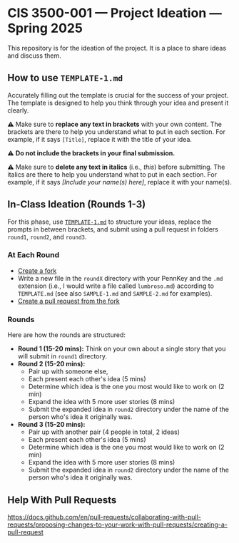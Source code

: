 # CIS 3500-001 — Project Ideation — Spring 2025

This repository is for the ideation of the project. It is a place to share ideas and discuss them.

## How to use `TEMPLATE-1.md`

Accurately filling out the template is crucial for the success of your project. The template is designed to help you think through your idea and present it clearly.

⚠️ Make sure to **replace any text in brackets** with your own content. The brackets are there to help you understand what to put in each section. For example, if it says `[Title]`, replace it with the title of your idea.

⚠️ **Do not include the brackets in your final submission.**

⚠️ Make sure to **delete any text in italics** (i.e., _this_) before submitting. The italics are there to help you understand what to put in each section. For example, if it says _[Include your name(s) here]_, replace it with your name(s).

## In-Class Ideation (Rounds 1-3)

For this phase, use [`TEMPLATE-1.md`](TEMPLATE-1.md) to structure your ideas, replace the prompts in between brackets, and submit using a pull request in folders `round1`, `round2`, and `round3`.

### At Each Round

- [Create a fork](https://docs.github.com/en/pull-requests/collaborating-with-pull-requests/working-with-forks/fork-a-repo)
- Write a new file in the `roundX` directory with your PennKey and the `.md` extension (i.e., I would write a file called `lumbroso.md`) according to `TEMPLATE.md` (see also `SAMPLE-1.md` and `SAMPLE-2.md` for examples).
- [Create a pull request from the fork](https://docs.github.com/en/pull-requests/collaborating-with-pull-requests/proposing-changes-to-your-work-with-pull-requests/creating-a-pull-request-from-a-fork)

### Rounds

Here are how the rounds are structured:

- **Round 1 (15-20 mins):** Think on your own about a single story that you will submit in `round1` directory.
- **Round 2 (15-20 mins):**
  - Pair up with someone else,
  - Each present each other's idea (5 mins)
  - Determine which idea is the one you most would like to work on (2 min)
  - Expand the idea with 5 more user stories (8 mins)
  - Submit the expanded idea in `round2` directory under the name of the person who's idea it originally was.
- **Round 3 (15-20 mins):**
  - Pair up with another pair (4 people in total, 2 ideas)
  - Each present each other's idea (5 mins)
  - Determine which idea is the one you most would like to work on (2 min)
  - Expand the idea with 5 more user stories (8 mins)
  - Submit the expanded idea in `round2` directory under the name of the person who's idea it originally was.

## Help With Pull Requests

https://docs.github.com/en/pull-requests/collaborating-with-pull-requests/proposing-changes-to-your-work-with-pull-requests/creating-a-pull-request